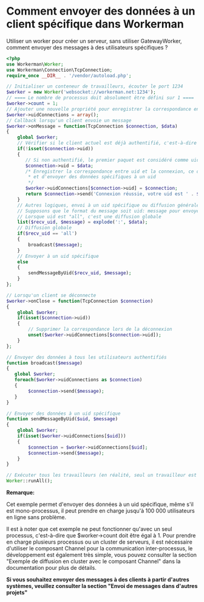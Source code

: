 # Comment envoyer des données à un client spécifique dans Workerman

Utiliser un worker pour créer un serveur, sans utiliser GatewayWorker, comment envoyer des messages à des utilisateurs spécifiques ?

```php
<?php
use Workerman\Worker;
use Workerman\Connection\TcpConnection;
require_once __DIR__ . '/vendor/autoload.php';

// Initialiser un conteneur de travailleurs, écouter le port 1234
$worker = new Worker('websocket://workerman.net:1234');
// ==== Le nombre de processus doit absolument être défini sur 1 ====
$worker->count = 1;
// Ajouter une nouvelle propriété pour enregistrer la correspondance entre uid et la connexion (uid est l'identifiant de l'utilisateur ou l'identifiant unique du client)
$worker->uidConnections = array();
// Callback lorsqu'un client envoie un message
$worker->onMessage = function(TcpConnection $connection, $data)
{
    global $worker;
    // Vérifier si le client actuel est déjà authentifié, c'est-à-dire si uid est défini
    if(!isset($connection->uid))
    {
       // Si non authentifié, le premier paquet est considéré comme uid (ici, pour une démonstration pratique, l'authentification réelle n'est pas implémentée)
       $connection->uid = $data;
       /* Enregistrer la correspondance entre uid et la connexion, ce qui permet de trouver facilement la connexion par uid,
        * et d'envoyer des données spécifiques à un uid
        */
       $worker->uidConnections[$connection->uid] = $connection;
       return $connection->send('Connexion réussie, votre uid est ' . $connection->uid);
    }
    // Autres logiques, envoi à un uid spécifique ou diffusion générale
    // Supposons que le format du message soit uid: message pour envoyer le message à uid
    // Lorsque uid est "all", c'est une diffusion globale
    list($recv_uid, $message) = explode(':', $data);
    // Diffusion globale
    if($recv_uid == 'all')
    {
        broadcast($message);
    }
    // Envoyer à un uid spécifique
    else
    {
        sendMessageByUid($recv_uid, $message);
    }
};

// Lorsqu'un client se déconnecte
$worker->onClose = function(TcpConnection $connection)
{
    global $worker;
    if(isset($connection->uid))
    {
        // Supprimer la correspondance lors de la déconnexion
        unset($worker->uidConnections[$connection->uid]);
    }
};

// Envoyer des données à tous les utilisateurs authentifiés
function broadcast($message)
{
   global $worker;
   foreach($worker->uidConnections as $connection)
   {
        $connection->send($message);
   }
}

// Envoyer des données à un uid spécifique
function sendMessageByUid($uid, $message)
{
    global $worker;
    if(isset($worker->uidConnections[$uid]))
    {
        $connection = $worker->uidConnections[$uid];
        $connection->send($message);
    }
}

// Exécuter tous les travailleurs (en réalité, seul un travailleur est défini ici)
Worker::runAll();
```

**Remarque:**

Cet exemple permet d'envoyer des données à un uid spécifique, même s'il est mono-processus, il peut prendre en charge jusqu'à 100 000 utilisateurs en ligne sans problème.

Il est à noter que cet exemple ne peut fonctionner qu'avec un seul processus, c'est-à-dire que $worker->count doit être égal à 1. Pour prendre en charge plusieurs processus ou un cluster de serveurs, il est nécessaire d'utiliser le composant Channel pour la communication inter-processus, le développement est également très simple, vous pouvez consulter la section "Exemple de diffusion en cluster avec le composant Channel" dans la documentation pour plus de détails.

**Si vous souhaitez envoyer des messages à des clients à partir d'autres systèmes, veuillez consulter la section "Envoi de messages dans d'autres projets"**
